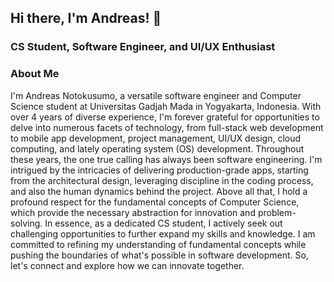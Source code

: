 ## Hi there, I'm Andreas! 👋 
### CS Student, Software Engineer, and UI/UX Enthusiast

### About Me
I'm Andreas Notokusumo, a versatile software engineer and Computer Science student at Universitas Gadjah Mada in Yogyakarta, Indonesia. With over 4 years of diverse experience, I'm forever grateful for opportunities to delve into numerous facets of technology, from full-stack web development to mobile app development, project management, UI/UX design, cloud computing, and lately operating system (OS) development.
Throughout these years, the one true calling has always been software engineering. I'm intrigued by the intricacies of delivering production-grade apps, starting from the architectural design, leveraging discipline in the coding process, and also the human dynamics behind the project.
Above all that, I hold a profound respect for the fundamental concepts of Computer Science, which provide the necessary abstraction for innovation and problem-solving.
In essence, as a dedicated CS student, I actively seek out challenging opportunities to further expand my skills and knowledge. I am committed to refining my understanding of fundamental concepts while pushing the boundaries of what's possible in software development. So, let's connect and explore how we can innovate together.

